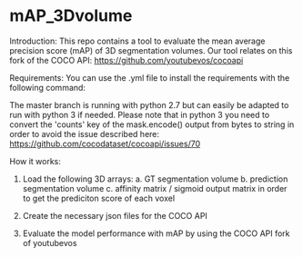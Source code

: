 # mAP_3Dvolume

Introduction:
This repo contains a tool to evaluate the mean average precision score (mAP) of 3D segmentation volumes. Our tool relates on this fork of the COCO API: https://github.com/youtubevos/cocoapi

Requirements:
You can use the .yml file to install the requirements with the following command:


The master branch is running with python 2.7 but can easily be adapted to run with python 3 if needed. Please note that in python 3 you need to convert the 'counts' key of the mask.encode() output from bytes to string in order to avoid the issue described here:
https://github.com/cocodataset/cocoapi/issues/70


How it works:
1) Load the following 3D arrays:
a. GT segmentation volume
b. prediction segmentation volume
c. affinity matrix / sigmoid output matrix in order to get the prediciton score of each voxel

2) Create the necessary json files for the COCO API

3) Evaluate the model performance with mAP by using the COCO API fork of youtubevos
